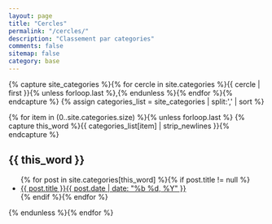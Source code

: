 ```yaml
---
layout: page
title: "Cercles"
permalink: "/cercles/"
description: "Classement par categories"
comments: false
sitemap: false
category: base
---
```


{% capture site_categories %}{% for cercle in site.categories %}{{ cercle | first }}{% unless forloop.last %},{% endunless %}{% endfor %}{% endcapture %}
{% assign categories_list = site_categories | split:',' | sort %}

{% for item in (0..site.categories.size) %}{% unless forloop.last %}
  {% capture this_word %}{{ categories_list[item] | strip_newlines }}{% endcapture %}
<h2 id="{{ this_word }}">{{ this_word }}</h2>
<ul class="post-list">
  {% for post in site.categories[this_word] %}{% if post.title != null %}
  <li><a href="{{ site.url }}{{ post.url }}">{{ post.title }}<span class="entry-date"><time datetime="{{ post.date | date_to_xmlschema }}">{{ post.date | date: "%b %d, %Y" }}</time></span></a></li>
  {% endif %}{% endfor %}
  </ul>
{% endunless %}{% endfor %}

